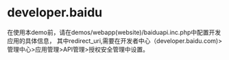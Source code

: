 developer.baidu
===============
在使用本demo前，请在demos/webapp(website)/baiduapi.inc.php中配置开发应用的具体信息，
其中redirect_uri,需要在开发者中心（developer.baidu.com)>管理中心>应用管理>API管理>授权安全管理中设置。

